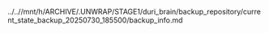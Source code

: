 ../..//mnt/h/ARCHIVE/.UNWRAP/STAGE1/duri_brain/backup_repository/current_state_backup_20250730_185500/backup_info.md